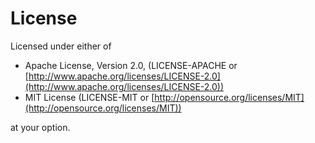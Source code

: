 # License

Licensed under either of 
- Apache License, Version 2.0, (LICENSE-APACHE or [http://www.apache.org/licenses/LICENSE-2.0](http://www.apache.org/licenses/LICENSE-2.0))
- MIT License (LICENSE-MIT or [http://opensource.org/licenses/MIT](http://opensource.org/licenses/MIT)) 

at your option. 
